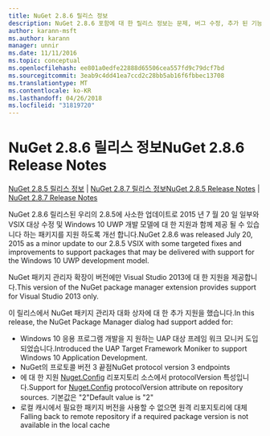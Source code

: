 ```yaml
---
title: NuGet 2.8.6 릴리스 정보
description: NuGet 2.8.6 포함에 대 한 릴리스 정보는 문제, 버그 수정, 추가 된 기능 및 Dcr 알려져 있습니다.
author: karann-msft
ms.author: karann
manager: unnir
ms.date: 11/11/2016
ms.topic: conceptual
ms.openlocfilehash: ee801a0edfe22888d65506cea557fd9c79dcf7bd
ms.sourcegitcommit: 3eab9c4dd41ea7ccd2c28bb5ab16f6fbbec13708
ms.translationtype: MT
ms.contentlocale: ko-KR
ms.lasthandoff: 04/26/2018
ms.locfileid: "31819720"
---
```

# <a name="nuget-286-release-notes"></a><span data-ttu-id="ad5c6-103">NuGet 2.8.6 릴리스 정보</span><span class="sxs-lookup"><span data-stu-id="ad5c6-103">NuGet 2.8.6 Release Notes</span></span>

<span data-ttu-id="ad5c6-104">[NuGet 2.8.5 릴리스 정보](../release-notes/nuget-2.8.5.md) | [NuGet 2.8.7 릴리스 정보](../release-notes/nuget-2.8.7.md)</span><span class="sxs-lookup"><span data-stu-id="ad5c6-104">[NuGet 2.8.5 Release Notes](../release-notes/nuget-2.8.5.md) | [NuGet 2.8.7 Release Notes](../release-notes/nuget-2.8.7.md)</span></span>

<span data-ttu-id="ad5c6-105">NuGet 2.8.6 릴리스된 우리의 2.8.5에 사소한 업데이트로 2015 년 7 월 20 일 일부와 VSIX 대상 수정 및 Windows 10 UWP 개발 모델에 대 한 지원과 함께 제공 될 수 있습니다 하는 패키지를 지원 하도록 개선 합니다.</span><span class="sxs-lookup"><span data-stu-id="ad5c6-105">NuGet 2.8.6 was released July 20, 2015 as a minor update to our 2.8.5 VSIX with some targeted fixes and improvements to support packages that may be delivered with support for the Windows 10 UWP development model.</span></span>

<span data-ttu-id="ad5c6-106">NuGet 패키지 관리자 확장이 버전에만 Visual Studio 2013에 대 한 지원을 제공합니다.</span><span class="sxs-lookup"><span data-stu-id="ad5c6-106">This version of the NuGet package manager extension provides support for Visual Studio 2013 only.</span></span>

<span data-ttu-id="ad5c6-107">이 릴리스에서 NuGet 패키지 관리자 대화 상자에 대 한 추가 지원을 했습니다.</span><span class="sxs-lookup"><span data-stu-id="ad5c6-107">In this release, the NuGet Package Manager dialog had support added for:</span></span>

* <span data-ttu-id="ad5c6-108">Windows 10 응용 프로그램 개발을 지 원하는 UAP 대상 프레임 워크 모니커 도입 되었습니다.</span><span class="sxs-lookup"><span data-stu-id="ad5c6-108">Introduced the UAP Target Framework Moniker to support Windows 10 Application Development.</span></span>
* <span data-ttu-id="ad5c6-109">NuGet의 프로토콜 버전 3 끝점</span><span class="sxs-lookup"><span data-stu-id="ad5c6-109">NuGet protocol version 3 endpoints</span></span>
* <span data-ttu-id="ad5c6-110">에 대 한 지원 [Nuget.Config](../consume-packages/configuring-nuget-behavior.md) 리포지토리 소스에서 protocolVersion 특성입니다.</span><span class="sxs-lookup"><span data-stu-id="ad5c6-110">Support for [Nuget.Config](../consume-packages/configuring-nuget-behavior.md) protocolVersion attribute on repository sources.</span></span> <span data-ttu-id="ad5c6-111">기본값은 "2"</span><span class="sxs-lookup"><span data-stu-id="ad5c6-111">Default value is "2"</span></span>
* <span data-ttu-id="ad5c6-112">로컬 캐시에서 필요한 패키지 버전을 사용할 수 없으면 원격 리포지토리에 대체</span><span class="sxs-lookup"><span data-stu-id="ad5c6-112">Falling back to remote repository if a required package version is not available in the local cache</span></span>